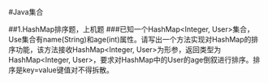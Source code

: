 #Java集合

##1.HashMap排序题，上机题
###已知一个HashMap<Integer, User>集合，Use集合有name(String)和age(int)属性。请写出一个方法实现对HashMap的排序功能，该方法接收HashMap<Integer, User>为形参，返回类型为HashMap<Integer, User>，要求对HashMap中的User的age倒叙进行排序。排序是key=value键值对不得拆散。
